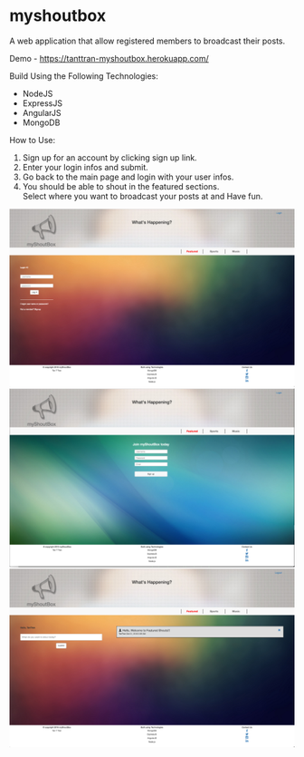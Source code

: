 # myshoutbox
A web application that allow registered members to broadcast their posts.

Demo - https://tanttran-myshoutbox.herokuapp.com/

Build Using the Following Technologies:
- NodeJS
- ExpressJS
- AngularJS
- MongoDB

How to Use:

1. Sign up for an account by clicking sign up link.
2. Enter your login infos and submit.
3. Go back to the main page and login with your user infos.
4. You should be able to shout in the featured sections.  
   Select where you want to broadcast your posts at and Have fun.

<img src="public/image/login.png">
<img src="public/image/signup.png">
<img src="public/image/exampleshout.png">



